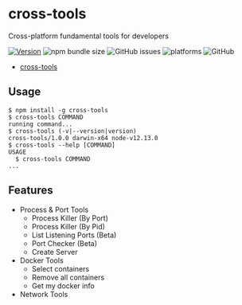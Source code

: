 # cross-tools

Cross-platform fundamental tools for developers

[![Version](https://img.shields.io/npm/v/cross-tools.svg)](https://npmjs.org/package/cross-tools)
![npm bundle size](https://img.shields.io/bundlephobia/minzip/cross-tools)
![GitHub issues](https://img.shields.io/github/issues/tahsinature/cross-tools)
![platforms](https://img.shields.io/badge/platforms-macOS%20%E2%97%8F%20Windows%20%E2%97%8F%20Linux-blue)
![GitHub](https://img.shields.io/github/license/tahsinature/cross-tools)

<!-- toc -->
* [cross-tools](#cross-tools)
<!-- tocstop -->

## Usage

<!-- usage -->
```sh-session
$ npm install -g cross-tools
$ cross-tools COMMAND
running command...
$ cross-tools (-v|--version|version)
cross-tools/1.0.0 darwin-x64 node-v12.13.0
$ cross-tools --help [COMMAND]
USAGE
  $ cross-tools COMMAND
...
```
<!-- usagestop -->

## Features

- Process & Port Tools
  - Process Killer (By Port)
  - Process Killer (By Pid)
  - List Listening Ports (Beta)
  - Port Checker (Beta)
  - Create Server
- Docker Tools
  - Select containers
  - Remove all containers
  - Get my docker info
- Network Tools

